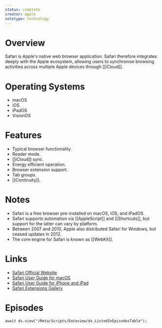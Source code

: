 ```yaml
---
status: complete
creator: Apple
notetype: technology
---
```

# Overview
Safari is Apple's native web browser application. Safari therefore integrates deeply with the Apple ecosystem, allowing users to synchronise browsing activities across multiple Apple devices through [[iCloud]].

# Operating Systems

- macOS
- iOS
- iPadOS
- VisionOS

# Features

- Typical browser functionality.
- Reader mode.
- [[iCloud]] sync.
- Energy efficient operation.
- Browser extension support.
- Tab groups.
- [[Continuity]].

# Notes
- Safari is a free browser pre-installed on macOS, iOS, and iPadOS.
- Safari supports automation via [[AppleScript]] and [[Shortcuts]], but support for the latter can vary by platform.
- Between 2007 and 2010, Apple also distributed Safari for Windows, but ceased updates in 2012.
- The core engine for Safari is known as [[WebKit]].

# Links

- [Safari Official Website](https://www.apple.com/safari/)
- [Safari User Guide for macOS](https://support.apple.com/en-gb/guide/safari/welcome/mac)
- [Safari User Guide for iPhone and iPad](https://support.apple.com/en-gb/guide/iphone/welcome/web)
- [Safari Extensions Gallery](https://apps.apple.com/us/story/id1459809372)

# Episodes
```dataviewjs
await dv.view("/Meta/Scripts/Dataview/dv_ListedInEpisodesTable");
```

